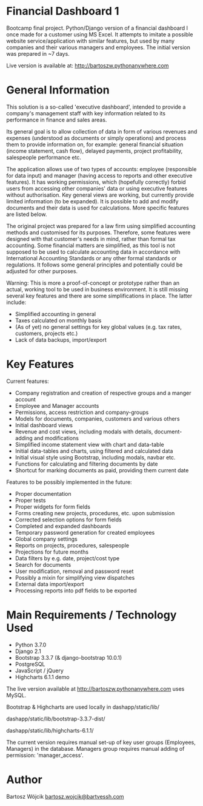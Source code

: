 # Financial Dashboard 1
Bootcamp final project. Python/Django version of a financial dashboard I once made for a customer using MS Excel. It attempts to imitate a possible website service/application with similar features, but used by many companies and their various managers and employees. The initial version was prepared in ~7 days.

Live version is available at: http://bartoszw.pythonanywhere.com

# General Information
This solution is a so-called 'executive dashboard', intended to provide a company's management staff with key information related to its performance in finance and sales areas.

Its general goal is to allow collection of data in form of various revenues and expenses (understood as documents or simply operations) and process them to provide information on, for example: general financial situation (income statement, cash flow), delayed payments, project profitability, salespeople performance etc.

The application allows use of two types of accounts: employee (responsible for data input) and manager (having access to reports and other executive features). It has working permissions, which (hopefully correctly) forbid users from accessing other companies' data or using executive features without authorisation. Key general views are working, but currently provide limited information (to be expanded). It is possible to add and modify documents and their data is used for calculations. More specific features are listed below.

The original project was prepared for a law firm using simplified accounting methods and customised for its purposes. Therefore, some features were designed with that customer's needs in mind, rather than formal tax accounting. Some financial matters are simplified, as this tool is not supposed to be used to calculate accounting data in accordance with International Accounting Standards or any other formal standards or regulations. It follows some general principles and potentially could be adjusted for other purposes.

Warning:
This is more a proof-of-concept or prototype rather than an actual, working tool to be used in business environment. It is still missing several key features and there are some simplifications in place. The latter include:
* Simplified accounting in general
* Taxes calculated on monthly basis
* (As of yet) no general settings for key global values (e.g. tax rates, customers, projects etc.)
* Lack of data backups, import/export

# Key Features
Current features:
* Company registration and creation of respective groups and a manger account
* Employee and Manager accounts
* Permissions, access restriction and company-groups
* Models for documents, companies, customers and various others
* Initial dashboard views
* Revenue and cost views, including modals with details, document-adding and modifications
* Simplified income statement view with chart and data-table
* Initial data-tables and charts, using filtered and calculated data
* Initial visual style using Bootstrap, including modals, navbar etc.
* Functions for calculating and filtering documents by date
* Shortcut for marking documents as paid, providing them current date

Features to be possibly implemented in the future:
* Proper documentation
* Proper tests
* Proper widgets for form fields
* Forms creating new projects, procedures, etc. upon submission
* Corrected selection options for form fields
* Completed and expanded dashboards
* Temporary password generation for created employees
* Global company settings
* Reports on projects, procedures, salespeople
* Projections for future months
* Data filters by e.g. date, project/cost type
* Search for documents
* User modification, removal and password reset
* Possibly a mixin for simplifying view dispatches
* External data import/export
* Processing reports into pdf fields to be exported


# Main Requirements / Technology Used
* Python 3.7.0
* Django 2.1
* Bootstrap 3.3.7 (& django-bootstrap 10.0.1)
* PostgreSQL
* JavaScript / jQuery
* Highcharts 6.1.1 demo

The live version available at http://bartoszw.pythonanywhere.com uses MySQL.

Bootstrap & Highcharts are used locally in dashapp/static/lib/

dashapp/static/lib/bootstrap-3.3.7-dist/

dashapp/static/lib/highcharts-6.1.1/

The current version requires manual set-up of key user groups (Employees, Managers) in the database. Managers group requires manual adding of permission: 'manager_access'.

# Author
Bartosz Wójcik
bartosz.wojcik@bartvessh.com
